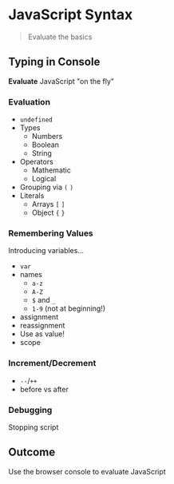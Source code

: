 JavaScript Syntax
===

> Evaluate the basics

## Typing in Console

**Evaluate** JavaScript "on the fly"

### Evaluation

* `undefined`
* Types
    * Numbers
    * Boolean
    * String
* Operators
    * Mathematic
    * Logical
* Grouping via `(` `)`
* Literals
    * Arrays `[` `]`
    * Object `{` `}`

### Remembering Values

Introducing variables...

* `var`
* names
    * `a-z`
    * `A-Z`
    * `$` and `_`
    * `1-9` (not at beginning!)
* assignment
* reassignment
* Use as value!
* scope

### Increment/Decrement
* `--`/`++`
* before vs after

### Debugging

Stopping script

## Outcome

Use the browser console to evaluate JavaScript
